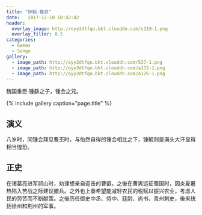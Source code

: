 ```yaml
---
title: "钟毓·稚叔"
date:   2017-12-10 10:42:42
header:
  overlay_image: http://oyy3dtfqo.bkt.clouddn.com/s319-1.png
  overlay_filter: 0.5
categories:
  - Games
  - Sango
gallery:
  - image_path: http://oyy3dtfqo.bkt.clouddn.com/537-1.png
  - image_path: http://oyy3dtfqo.bkt.clouddn.com/a172-1.png
  - image_path: http://oyy3dtfqo.bkt.clouddn.com/a126-1.png
---
```


魏国重臣·锺繇之子，锺会之兄。

{% include gallery caption="page.title" %}

## 演义

八岁时，同锺会拜见曹丕时，与怡然自得的锺会相比之下，锺毓则是满头大汗显得相当惶恐。

## 正史

在诸葛亮进军祁山时，劝谏想亲自迎击的曹叡。之後在曹爽远征蜀国时，因炎夏暑热陷入苦战之际建议撤兵。之外也上奏希望能减轻农民的税赋以振兴农业，考虑人民的劳苦而不断献策。之後历任御史中丞、侍中、廷尉、尚书、青州刺史，後来统括徐州和荆州的军事。